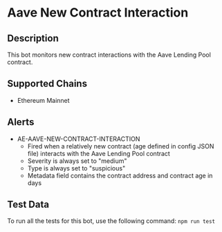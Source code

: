 # Aave New Contract Interaction

## Description

This bot monitors new contract interactions with the Aave Lending Pool contract.

## Supported Chains

- Ethereum Mainnet

## Alerts

<!-- -->
- AE-AAVE-NEW-CONTRACT-INTERACTION
  - Fired when a relatively new contract (age defined in config JSON file) interacts with the Aave
    Lending Pool contract
  - Severity is always set to "medium"
  - Type is always set to "suspicious"
  - Metadata field contains the contract address and contract age in days

## Test Data

To run all the tests for this bot, use the following command: `npm run test`
